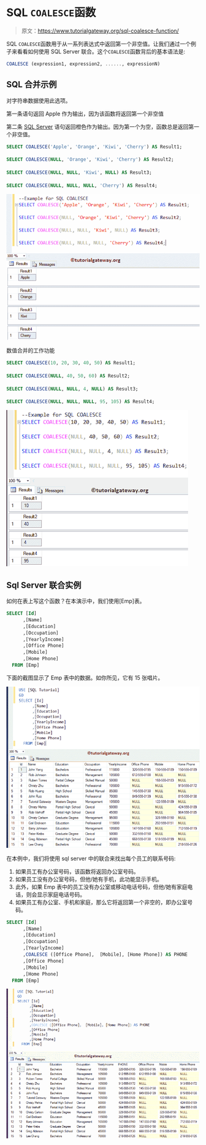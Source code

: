# SQL `COALESCE`函数

> 原文：<https://www.tutorialgateway.org/sql-coalesce-function/>

SQL `COALESCE`函数用于从一系列表达式中返回第一个非空值。让我们通过一个例子来看看如何使用 SQL Server 联合。这个`COALESCE`函数背后的基本语法是:

```sql
COALESCE (expression1, expression2, ......, expressionN)
```

## SQL 合并示例

对字符串数据使用此选项。

第一条语句返回 Apple 作为输出，因为该函数将返回第一个非空值

第二条 [SQL Server](https://www.tutorialgateway.org/sql/) 语句返回橙色作为输出。因为第一个为空，函数总是返回第一个非空值。

```sql
SELECT COALESCE('Apple', 'Orange', 'Kiwi', 'Cherry') AS Result1;

SELECT COALESCE(NULL, 'Orange', 'Kiwi', 'Cherry') AS Result2;

SELECT COALESCE(NULL, NULL, 'Kiwi', NULL) AS Result3;

SELECT COALESCE(NULL, NULL, NULL, 'Cherry') AS Result4;
```

![SQL COALESCE Function 0](img/72c52201c74a637b1b0d1ef8be9a711f.png)

数值合并的工作功能

```sql
SELECT COALESCE(10, 20, 30, 40, 50) AS Result1;

SELECT COALESCE(NULL, 40, 50, 60) AS Result2;

SELECT COALESCE(NULL, NULL, 4, NULL) AS Result3;

SELECT COALESCE(NULL, NULL, NULL, 95, 105) AS Result4;
```

![SQL COALESCE Function 1](img/2d1b2cdca3cbc6e51cfce97acc233090.png)

## Sql Server 联合实例

如何在表上写这个函数？在本演示中，我们使用[Emp]表。

```sql
SELECT [Id]
      ,[Name]
      ,[Education]
      ,[Occupation]
      ,[YearlyIncome]
      ,[Office Phone]
      ,[Mobile]
      ,[Home Phone]
  FROM [Emp]
```

下面的截图显示了 Emp 表中的数据。如你所见，它有 15 张唱片。

![SQL COALESCE Function 2](img/97828a47b8232d9c5f5a3d155486e67f.png)

在本例中，我们将使用 sql server 中的联合来找出每个员工的联系号码:

1.  如果员工有办公室号码，该函数将返回办公室号码。
2.  如果员工没有办公室号码，但他/她有手机，此功能显示手机。
3.  此外，如果 Emp 表中的员工没有办公室或移动电话号码，但他/她有家庭电话，则会显示家庭电话号码。
4.  如果员工有办公室、手机和家庭，那么它将返回第一个非空的，即办公室号码。

```sql
SELECT [Id]
      ,[Name]
      ,[Education]
      ,[Occupation]
      ,[YearlyIncome]
      ,COALESCE ([Office Phone],  [Mobile], [Home Phone]) AS PHONE
      ,[Office Phone]
      ,[Mobile]
      ,[Home Phone]
  FROM [Emp]
```

![SQL COALESCE Function 3](img/5742688e4a5bf305a5ea602a0232279a.png)